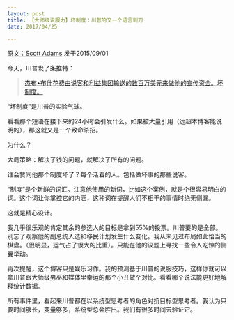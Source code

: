 ```yaml
---
layout: post
title: 【大师级说服力】坏制度：川普的又一个语言刺刀
date: 2017/04/25

---
```


 [原文：Scott Adams][1]  发于2015/09/01

今天，川普发了条推特：

>[杰布•布什花费由说客和利益集团输送的数百万美元来做他的宣传资金。坏制度。][2]

“坏制度”是川普的实验气球。

看看那个短语在接下来的24小时会引发什么。如果被大量引用（远超本博客能说明的），那这就又是一个致命杀招。

为什么？

大局策略：解决了钱的问题，就解决了所有的问题。

谁会赞同他那个制度坏了？每个活着的人。包括做坏事的那些说客。

“制度”是个新鲜的词汇。注意他使用的新词，比如这个案例，就是个很容易明白的词。这个词让你掌控它的内涵，这种词在提醒人们不相干的事情时绝无侧漏。

这就是精心设计。

我几乎很乐观的肯定其余的参选人的目标是拿到55%的投票。川普要的是全部。别忘了观察他的副总统人选和移民计划发生什么变化。我从未见过布局如此恰当的棋盘。（很明显，运气占了很大的比重）。只能在他的议题上寻找一些令人吃惊的侧翼举动。

再次提醒，这个博客只是娱乐习作。我的预测基于川普的说服技巧，这样你就可以拿川普跟大师级男巫和媒体里幸运的那个小丑做个对比。看看哪个说法能更好地解释统计数据。

所有事件里，看起来川普都在以系统型思考者的角色对抗目标型思考者。我认为只要时间够长，变量够多，系统型总会胜出。我们有很多时间去验证它。


[1]: http://blog.dilbert.com/post/128124479141/trump-the-bad-system-linguistic-bayonette
[2]: https://twitter.com/realdonaldtrump/status/638742292707323904




